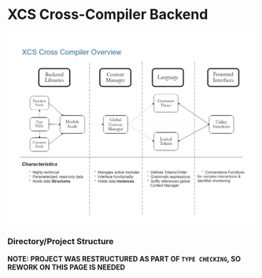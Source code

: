 
# XCS Cross-Compiler Backend

![Alt Overview_Image](https://github.com/CodeusTech/XCSL-AArch64/blob/PreAlpha-ContextManager/src/xcs/XCompilerOverview.png)


### Directory/Project Structure

**NOTE: PROJECT WAS RESTRUCTURED AS PART OF `TYPE CHECKING`, SO REWORK ON THIS PAGE IS NEEDED**


